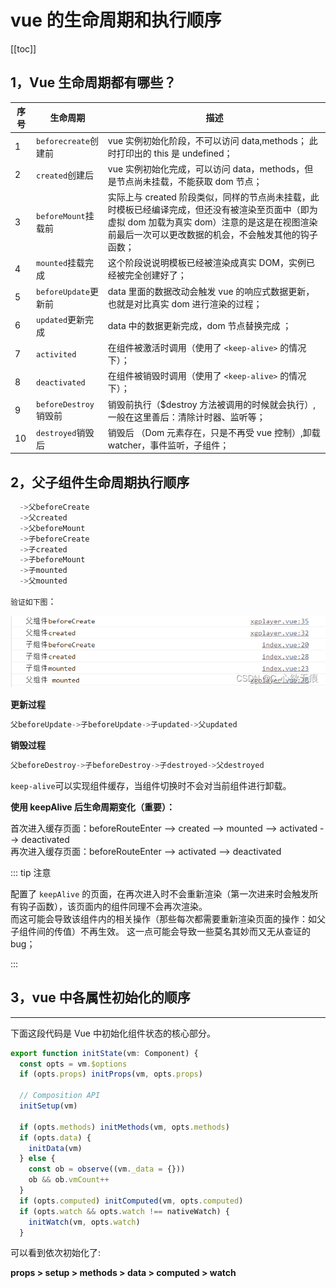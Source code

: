 # vue 的生命周期和执行顺序

[[toc]]

## 1，Vue 生命周期都有哪些？

| 序号 | 生命周期 | 描述 |
| --- | --- | --- |
| 1 | `beforecreate`创建前 | vue 实例初始化阶段，不可以访问 data,methods； 此时打印出的 this 是 undefined； |
| 2 | `created`创建后 | vue 实例初始化完成，可以访问 data，methods，但是节点尚未挂载，不能获取 dom 节点； |
| 3 | `beforeMount`挂载前 | 实际上与 created 阶段类似，同样的节点尚未挂载，此时模板已经编译完成，但还没有被渲染至页面中（即为虚拟 dom 加载为真实 dom）注意的是这是在视图渲染前最后一次可以更改数据的机会，不会触发其他的钩子函数； |
| 4 | `mounted`挂载完成 | 这个阶段说说明模板已经被渲染成真实 DOM，实例已经被完全创建好了； |
| 5 | `beforeUpdate`更新前 | data 里面的数据改动会触发 vue 的响应式数据更新，也就是对比真实 dom 进行渲染的过程； |
| 6 | `updated`更新完成 | data 中的数据更新完成，dom 节点替换完成 ； |
| 7 | `activited` | 在组件被激活时调⽤（使用了 `<keep-alive>` 的情况下）； |
| 8 | `deactivated` | 在组件被销毁时调⽤（使用了 `<keep-alive>` 的情况下）； |
| 9 | `beforeDestroy`销毁前 | 销毁前执行（$destroy 方法被调用的时候就会执行）,一般在这里善后：清除计时器、监听等； |
| 10 | `destroyed`销毁后 | 销毁后 （Dom 元素存在，只是不再受 vue 控制）,卸载 watcher，事件监听，子组件； |

## 2，父子组件生命周期执行顺序

```js
  ->父beforeCreate
  ->父created
  ->父beforeMount
  ->子beforeCreate
  ->子created
  ->子beforeMount
  ->子mounted
  ->父mounted
```

`验证如下图`：

![在这里插入图片描述](../images/created.png)

**更新过程**

```js
父beforeUpdate->子beforeUpdate->子updated->父updated
```

**销毁过程**

```js
父beforeDestroy->子beforeDestroy->子destroyed->父destroyed
```

`keep-alive`可以实现组件缓存，当组件切换时不会对当前组件进行卸载。

**使用 keepAlive 后生命周期变化（重要）：**

首次进入缓存页面：beforeRouteEnter --> created --> mounted --> activated --> deactivated   
再次进入缓存页面：beforeRouteEnter --> activated --> deactivated

::: tip 注意

配置了 `keepAlive` 的页面，在再次进入时不会重新渲染（第一次进来时会触发所有钩子函数），该页面内的组件同理不会再次渲染。  
而这可能会导致该组件内的相关操作（那些每次都需要重新渲染页面的操作：如父子组件间的传值）不再生效。 这一点可能会导致一些莫名其妙而又无从查证的 bug；

:::

## 3，vue 中各属性初始化的顺序

---

下面这段代码是 Vue 中初始化组件状态的核心部分。

```js
export function initState(vm: Component) {
  const opts = vm.$options
  if (opts.props) initProps(vm, opts.props)

  // Composition API
  initSetup(vm)

  if (opts.methods) initMethods(vm, opts.methods)
  if (opts.data) {
    initData(vm)
  } else {
    const ob = observe((vm._data = {}))
    ob && ob.vmCount++
  }
  if (opts.computed) initComputed(vm, opts.computed)
  if (opts.watch && opts.watch !== nativeWatch) {
    initWatch(vm, opts.watch)
  }
```

可以看到依次初始化了:

**props > setup > methods > data > computed > watch**
